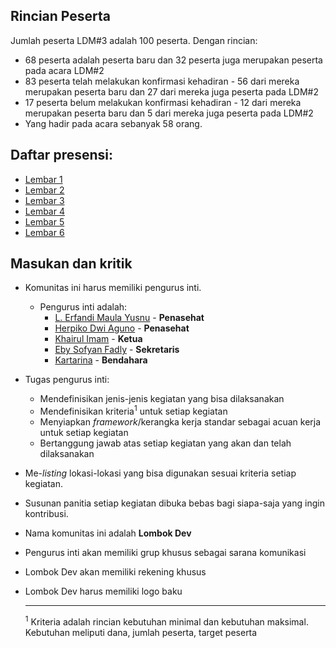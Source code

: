 ## Rincian Peserta
Jumlah peserta LDM#3 adalah 100 peserta. Dengan rincian:
- 68 peserta adalah peserta baru dan 32 peserta juga merupakan peserta pada acara LDM#2
- 83 peserta telah melakukan konfirmasi kehadiran - 56 dari mereka merupakan peserta baru dan 27 dari mereka juga peserta pada LDM#2
- 17 peserta belum melakukan konfirmasi kehadiran - 12 dari mereka merupakan peserta baru dan 5 dari mereka juga peserta pada LDM#2
- Yang hadir pada acara sebanyak 58 orang.

## Daftar presensi:
- [Lembar 1](https://github.com/LombokDev/Meetup003/blob/master/assets/img/IMG_0001.jpg)
- [Lembar 2](https://github.com/LombokDev/Meetup003/blob/master/assets/img/IMG_0002.jpg)
- [Lembar 3](https://github.com/LombokDev/Meetup003/blob/master/assets/img/IMG_0003.jpg)
- [Lembar 4](https://github.com/LombokDev/Meetup003/blob/master/assets/img/IMG_0004.jpg)
- [Lembar 5](https://github.com/LombokDev/Meetup003/blob/master/assets/img/IMG_0005.jpg)
- [Lembar 6](https://github.com/LombokDev/Meetup003/blob/master/assets/img/IMG_0006.jpg)
 
 ## Masukan dan kritik
 - Komunitas ini harus memiliki pengurus inti.
   - Pengurus inti adalah:
     - [L. Erfandi Maula Yusnu](https://github.com/orgs/LombokDev/people/nunenuh) - **Penasehat**
     - [Herpiko Dwi Aguno](https://github.com/orgs/LombokDev/people/herpiko) - **Penasehat**
     - [Khairul Imam](https://github.com/orgs/LombokDev/people/khyrulimam) - **Ketua**
     - [Eby Sofyan Fadly](https://github.com/orgs/LombokDev/people/ebysofyan) - **Sekretaris**
     - [Kartarina](https://github.com/kartarina-am) - **Bendahara**
 - Tugas pengurus inti:
   - Mendefinisikan jenis-jenis kegiatan yang bisa dilaksanakan
   - Mendefinisikan kriteria<sup>1</sup> untuk setiap kegiatan
   - Menyiapkan _framework_/kerangka kerja standar sebagai acuan kerja untuk setiap kegiatan
   - Bertanggung jawab atas setiap kegiatan yang akan dan telah dilaksanakan
 - Me-_listing_ lokasi-lokasi yang bisa digunakan sesuai kriteria setiap kegiatan.
 - Susunan panitia setiap kegiatan dibuka bebas bagi siapa-saja yang ingin kontribusi.
 - Nama komunitas ini adalah **Lombok Dev**
 - Pengurus inti akan memiliki grup khusus sebagai sarana komunikasi
 - Lombok Dev akan memiliki rekening khusus 
 - Lombok Dev harus memiliki logo baku
 
   
   ---
   <sup>1</sup> Kriteria adalah rincian kebutuhan minimal dan kebutuhan maksimal. Kebutuhan meliputi dana, jumlah peserta, target peserta
